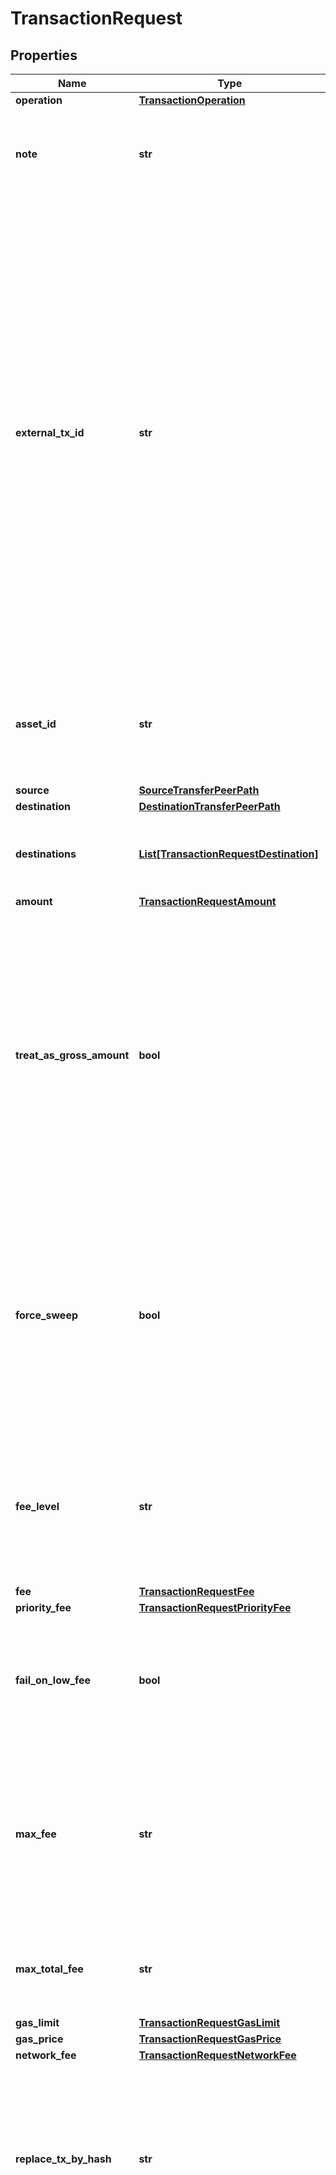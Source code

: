 # TransactionRequest


## Properties

Name | Type | Description | Notes
------------ | ------------- | ------------- | -------------
**operation** | [**TransactionOperation**](TransactionOperation.md) |  | [optional] 
**note** | **str** | Custom note, not sent to the blockchain, to describe the transaction at your Fireblocks workspace. | [optional] 
**external_tx_id** | **str** | An optional but highly recommended parameter. Fireblocks will reject future transactions with same ID.  You should set this to a unique ID representing the transaction, to avoid submitting the same transaction twice. This helps with cases where submitting the transaction responds with an error code due to Internet interruptions, but the transaction was actually sent and processed. To validate whether a transaction has been processed, [Find a specific transaction by external transaction ID](https://developers.fireblocks.com/reference/get_transactions-external-tx-id-externaltxid). There is no specific format required for this parameter. | [optional] 
**asset_id** | **str** | The ID of the asset to transfer, for &#x60;TRANSFER&#x60;, &#x60;MINT&#x60; or &#x60;BURN&#x60; operations. [See the list of supported assets and their IDs on Fireblocks.](https://developers.fireblocks.com/reference/get_supported-assets) | [optional] 
**source** | [**SourceTransferPeerPath**](SourceTransferPeerPath.md) |  | [optional] 
**destination** | [**DestinationTransferPeerPath**](DestinationTransferPeerPath.md) |  | [optional] 
**destinations** | [**List[TransactionRequestDestination]**](TransactionRequestDestination.md) | For UTXO based blockchains, you can send a single transaction to multiple destinations. | [optional] 
**amount** | [**TransactionRequestAmount**](TransactionRequestAmount.md) |  | [optional] 
**treat_as_gross_amount** | **bool** | \&quot;When set to &#x60;true&#x60;, the fee will be deducted from the requested amount.\&quot;  **Note**: This parameter can only be considered if a transaction’s asset is a base asset, such as ETH or MATIC. If the asset can’t be used for transaction fees, like USDC, this parameter is ignored and the fee is deducted from the relevant base asset wallet in the source account. | [optional] 
**force_sweep** | **bool** | For Polkadot, Kusama and Westend transactions only. When set to true, Fireblocks will empty the asset wallet.     **Note:** If set to true when the source account is exactly 1 DOT, the transaction will fail. Any amount more or less than 1 DOT succeeds. This is a Polkadot blockchain limitation. | [optional] 
**fee_level** | **str** | For UTXO or EVM-based blockchains only. Defines the blockchain fee level which will be payed for the transaction. Alternatively, specific fee estimation parameters exist below. | [optional] 
**fee** | [**TransactionRequestFee**](TransactionRequestFee.md) |  | [optional] 
**priority_fee** | [**TransactionRequestPriorityFee**](TransactionRequestPriorityFee.md) |  | [optional] 
**fail_on_low_fee** | **bool** | When set to &#x60;true&#x60;, in case the current &#x60;MEDIUM&#x60; fee level is higher than the one specified in the transaction, the transaction will fail to avoid getting stuck with no confirmations. | [optional] 
**max_fee** | **str** | The maximum fee (gas price or fee per byte) that should be payed for the transaction.  In case the current value of the requested &#x60;feeLevel&#x60; is higher than this requested maximum fee.  Represented by a numeric string for accurate precision. | [optional] 
**max_total_fee** | **str** | For BTC-based blockchains only. The maximum fee (in the units of the fee-paying asset) that should be paid for the transaction. | [optional] 
**gas_limit** | [**TransactionRequestGasLimit**](TransactionRequestGasLimit.md) |  | [optional] 
**gas_price** | [**TransactionRequestGasPrice**](TransactionRequestGasPrice.md) |  | [optional] 
**network_fee** | [**TransactionRequestNetworkFee**](TransactionRequestNetworkFee.md) |  | [optional] 
**replace_tx_by_hash** | **str** | For EVM-based blockchains only. In case a transaction is stuck, specify the hash of the stuck transaction to replace it by this transaction with a higher fee, or to replace it with this transaction with a zero fee and drop it from the blockchain. | [optional] 
**extra_parameters** | **object** | Additional protocol / operation specific key-value parameters:  For UTXO-based blockchain input selection, add the key &#x60;inputsSelection&#x60; with the value set the [input selection structure.](https://developers.fireblocks.com/reference/transaction-objects#inputsselection) The inputs can be retrieved from the [Retrieve Unspent Inputs endpoint.](https://developers.fireblocks.com/reference/get_vault-accounts-vaultaccountid-assetid-unspent-inputs)  For &#x60;RAW&#x60; operations, add the key &#x60;rawMessageData&#x60; with the value set to the [raw message data structure.](https://developers.fireblocks.com/reference/raw-signing-objects#rawmessagedata)  For &#x60;CONTRACT_CALL&#x60; operations, add the key &#x60;contractCallData&#x60; with the value set to the Ethereum smart contract Application Binary Interface (ABI) payload. The Fireblocks [development libraries](https://developers.fireblocks.com/docs/ethereum-development#convenience-libraries) are recommended for building contract call transactions.  | [optional] 
**customer_ref_id** | **str** | The ID for AML providers to associate the owner of funds with transactions. | [optional] 
**travel_rule_message** | [**TravelRuleCreateTransactionRequest**](TravelRuleCreateTransactionRequest.md) |  | [optional] 
**auto_staking** | **bool** | This feature is no longer supported. | [optional] 
**network_staking** | [**TransactionRequestNetworkStaking**](TransactionRequestNetworkStaking.md) |  | [optional] 
**cpu_staking** | [**TransactionRequestNetworkStaking**](TransactionRequestNetworkStaking.md) |  | [optional] 
**use_gasless** | **bool** | - Override the default gaslsess configuration by sending true\\false | [optional] 

## Example

```python
from fireblocks.models.transaction_request import TransactionRequest

# TODO update the JSON string below
json = "{}"
# create an instance of TransactionRequest from a JSON string
transaction_request_instance = TransactionRequest.from_json(json)
# print the JSON string representation of the object
print(TransactionRequest.to_json())

# convert the object into a dict
transaction_request_dict = transaction_request_instance.to_dict()
# create an instance of TransactionRequest from a dict
transaction_request_from_dict = TransactionRequest.from_dict(transaction_request_dict)
```
[[Back to Model list]](../README.md#documentation-for-models) [[Back to API list]](../README.md#documentation-for-api-endpoints) [[Back to README]](../README.md)


